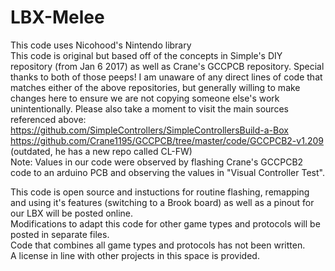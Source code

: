# LBX-Melee
This code uses Nicohood's Nintendo library</br>
This code is original but based off of the concepts in Simple's DIY repository (from Jan 6 2017) as well as Crane's GCCPCB repository. Special thanks to both of those peeps! I am unaware of any direct lines of code that matches either of the above repositories, but generally willing to make changes here to ensure we are not copying someone else's work unintentionally. Please also take a moment to visit the main sources referenced above:</br>
https://github.com/SimpleControllers/SimpleControllersBuild-a-Box</br>
https://github.com/Crane1195/GCCPCB/tree/master/code/GCCPCB2-v1.209 (outdated, he has a new repo called CL-FW)</br>
Note: Values in our code were observed by flashing Crane's GCCPCB2 code to an arduino PCB and observing the values in "Visual Controller Test".</p>

This code is open source and instuctions for routine flashing, remapping and using it's features (switching to a Brook board) as well as a pinout for our LBX will be posted online.</br>
Modifications to adapt this code for other game types and protocols will be posted in separate files.</br>
Code that combines all game types and protocols has not been written.</br>
A license in line with other projects in this space is provided.</br>
